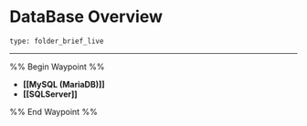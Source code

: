 # DataBase Overview
 
```ccard
type: folder_brief_live
```

---
%% Begin Waypoint %%
- **[[MySQL (MariaDB)]]**
- **[[SQLServer]]**

%% End Waypoint %%
